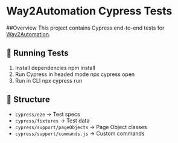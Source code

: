 # Way2Automation Cypress Tests

##Overview
This project contains Cypress end-to-end tests for [Way2Automation](https://www.way2automation.com).

## 🚀 Running Tests
1. Install dependencies
   npm install
2. Run Cypress in headed mode
   npx cypress open
3. Run in CLI
   npx cypress run

## 📂 Structure
- `cypress/e2e` → Test specs
- `cypress/fixtures` → Test data
- `cypress/support/pageObjects` → Page Object classes
- `cypress/support/commands.js` → Custom commands

